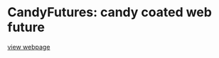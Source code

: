 # CandyFutures: candy coated web future
[view webpage](http://candyfuture.azurewebsites.net/candyFuture.html)

